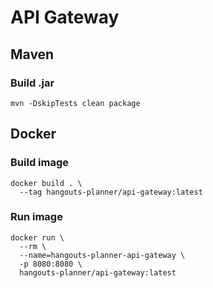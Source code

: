 # API Gateway

## Maven

### Build .jar
```shell
mvn -DskipTests clean package
```

## Docker

### Build image
```shell
docker build . \
  --tag hangouts-planner/api-gateway:latest
```

### Run image
```shell
docker run \
  --rm \
  --name=hangouts-planner-api-gateway \
  -p 8080:8080 \
  hangouts-planner/api-gateway:latest
```